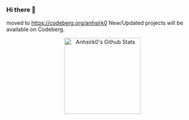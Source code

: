### Hi there 👋
<!--
**anhsirk0/anhsirk0** is a ✨ _special_ ✨ repository because its `README.md` (this file) appears on your GitHub profile.

Here are some ideas to get you started:

- 🔭 I’m currently working on ...
- 🌱 I’m currently learning ...
- 👯 I’m looking to collaborate on ...
- 🤔 I’m looking for help with ...
- 💬 Ask me about ...
- 📫 How to reach me: ...
- 😄 Pronouns: ...
- ⚡ Fun fact: ...
-->
moved to https://codeberg.org/anhsirk0
New/Updated projects will be available on Codeberg.

<div align="center">
  <img height=200 src="https://github-readme-stats.vercel.app/api/?username=anhsirk0&count_private=true&theme=tokyonight&showicons=true" alt="Anhsirk0's Github Stats" />
</div>

